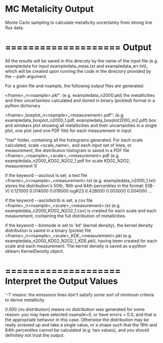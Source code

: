 MC Metalicity Output
====================

Monte Carlo sampling to calculate metallicity uncertainty from strong line flux data.

====================
Output
====================
All the results will be saved in this direcoty by the name of the input file (e.g. exampledata for input exampledata_meas.txt and exampledata_err.txt), which will be created upon running the code in the directory provided by the --path argument.

For a given file <fname> and nsample, the following output files are generated:

\<fname\>\_n\<nsample\>.pkl": (e.g. exampledata_n2000.pkl) the metallicities and their uncertainties calculated and stored in binary (pickled) format in a python dictionary

\<fname\>\_boxplot\_n\<nsample\>\_\<measurement\>.pdf": (e.g. exampledata\_boxplot\_n2000\_1.pdf, exampledata_boxplot2000_m2.pdf) box and whiskers plot showing all metallicities and their uncertainties in a single plot, one plot (and one PDF file) for each measurement in input 

"hist" folder, containing all the histograms generated. For each scale calculated, scale <scale_name>, and each input set of lines, or measurement, the distribution histogram is saved in a PDF file \<fname\>\_\<nsample\>\_\<scale\>\_\<measurement\>.pdf (e.g. exampledata\_n2000\_KD02\_N2O2\_1.pdf for scale KD02_N2O2, measurement 1)

if the keyword --asciiout is set, a text file \<fname\>\_n\<nsample\>\_\<measurement\>.txt (e.g. exampledata\_n2000\_1.txt) stores the distribution's 50th, 16th and 84th percentiles in the format: 
E(B-V)	 0.121000	 0.014000	 0.019000
logR23	 0.428000	 0.003000	 0.004000
...

if the keyword --asciidistrib is set, a csv file \<fname\>\_n\<nsample\>\_\<scale\>\_\<measurement\>.txt (e.g. exampledata\_n2000\_KD02\_N2O2\_1.csv) is created for each scale and each measurement, containing the full distribution of metallicities. 

if the keyword --binmode is set to 'kd' (kernel density), the kernel density distribution is saved in a binary (pickle) file \<fname\>\_n\<nsample\>\_\<scale\>\_KDE\_\<measurement\>.pkl (e.g. exampledata\_n2000\_KD02\_N2O2\_1\_KDE.pkl), having been created for each scale and each measurement. The kernel density is saved as a python sklearn KernelDensity object.



====================
Interpret the Output Values
====================
 
'-1' means: the emissions lines don't satisfy some sort of minimum criteria to derive metallicity  

0.000 (no distribution) means no distribution was generated for some reason: you may have selected nsample=0, or have errors = 0.0, and that is the appropriate behavior in this case. Otherwise the distribution may be really screwed up and take a single value, or a shape such that the 16th and 84th percentiles cannot be calculated (e.g. two values), and you should definitely not trust the output.
